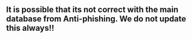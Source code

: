 

## It is possible that its not correct with the main database from Anti-phishing. We do not update this always!!
